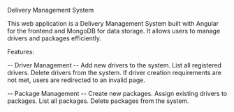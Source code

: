 Delivery Management System

This web application is a Delivery Management System built with Angular for the frontend and MongoDB for data storage. It allows users to manage drivers and packages efficiently.

Features:

-- Driver Management --
Add new drivers to the system.
List all registered drivers.
Delete drivers from the system.
If driver creation requirements are not met, users are redirected to an invalid page.

-- Package Management --
Create new packages.
Assign existing drivers to packages.
List all packages.
Delete packages from the system.